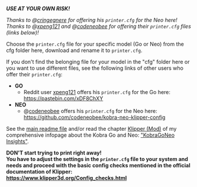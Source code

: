 ***USE AT YOUR OWN RISK!***
  
*Thanks to @[cringegnere](https://github.com/cringegnere) for offering his `printer.cfg` for the Neo here!*  
*Thanks to @[xpeng121](https://www.reddit.com/user/xpeng121/) and @[codeneobee](https://github.com/codeneobee/) for offering their `printer.cfg` files (links below)!*  

Choose the `printer.cfg` file for your specific model (Go or Neo) from the cfg folder here, download and rename it to `printer.cfg`.  

If you don't find the belonging file for your model in the "cfg" folder here or you want to use different files, see the following links of other users who offer their `printer.cfg`:
- **GO**  
  - Reddit user [xpeng121](https://www.reddit.com/user/xpeng121/) offers his `printer.cfg` for the Go here: https://pastebin.com/xDF8ChXY
- **NEO**
  - @[codeneobee](https://github.com/codeneobee/) offers his `printer.cfg` for the Neo here: https://github.com/codeneobee/kobra-neo-klipper-config


<!--
If you want, also download the other `.cfg` files (besides the specific `printer.cfg` for your model) and take them as a start for your own settings.  


Rename and copy the specific `printer.cfg` file to the home directory of the host where Mainsail/Fluidd/OctoPrint is running on (e.g. on a RaspberryPi it's `/home/pi/`).  
If you're using Mainsail/Fluidd, you can just upload them using the webinterface, if you're using OctoPrint you probably have to SSH into the host.
--> 

See the [main readme file](../README.md) and/or read the chapter [Klipper (Mod)](https://1coderookie.github.io/KobraGoNeoInsights/firmware/fw_klipper/) of my comprehensive infopage about the Kobra Go and Neo: ["KobraGoNeo Insights"](https://1coderookie.github.io/KobraGoNeoInsights/).

**DON'T start trying to print right away!**  
**You have to adjust the settings in the `printer.cfg` file to your system and needs and proceed with the basic config checks mentioned in the official documentation of Klipper: https://www.klipper3d.org/Config_checks.html**
